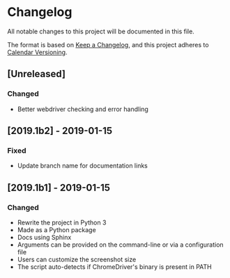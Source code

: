 # Changelog
All notable changes to this project will be documented in this file.

The format is based on [Keep a Changelog](https://keepachangelog.com/en/1.0.0/),
and this project adheres to [Calendar Versioning](https://calver.org/).

## [Unreleased]
### Changed
- Better webdriver checking and error handling

## [2019.1b2] - 2019-01-15
### Fixed
- Update branch name for documentation links

## [2019.1b1] - 2019-01-15
### Changed
- Rewrite the project in Python 3
- Made as a Python package
- Docs using Sphinx
- Arguments can be provided on the command-line or via a configuration file
- Users can customize the screenshot size
- The script auto-detects if ChromeDriver's binary is present in PATH
